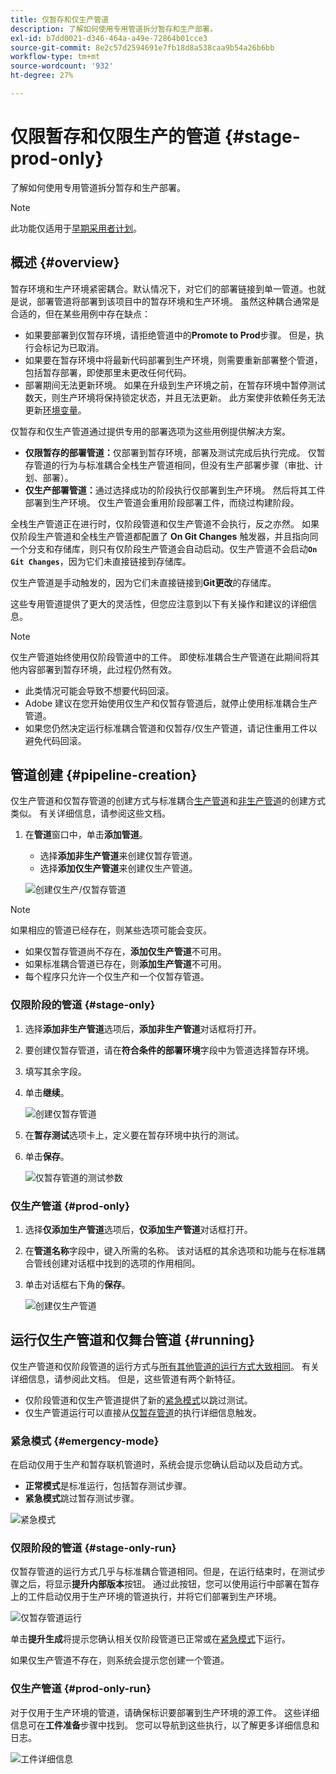```yaml
---
title: 仅暂存和仅生产管道
description: 了解如何使用专用管道拆分暂存和生产部署。
exl-id: b7dd0021-d346-464a-a49e-72864b01cce3
source-git-commit: 8e2c57d2594691e7fb18d8a538caa9b54a26b6bb
workflow-type: tm+mt
source-wordcount: '932'
ht-degree: 27%

---
```


# 仅限暂存和仅限生产的管道 {#stage-prod-only}

了解如何使用专用管道拆分暂存和生产部署。

>[!NOTE]
>
>此功能仅适用于[早期采用者计划](/help/release-notes/current.md#early-adoption)。

## 概述 {#overview}

暂存环境和生产环境紧密耦合。默认情况下，对它们的部署链接到单一管道。也就是说，部署管道将部署到该项目中的暂存环境和生产环境。 虽然这种耦合通常是合适的，但在某些用例中存在缺点：

* 如果要部署到仅暂存环境，请拒绝管道中的&#x200B;**Promote to Prod**&#x200B;步骤。 但是，执行会标记为已取消。
* 如果要在暂存环境中将最新代码部署到生产环境，则需要重新部署整个管道，包括暂存部署，即使那里未更改任何代码。
* 部署期间无法更新环境。 如果在升级到生产环境之前，在暂存环境中暂停测试数天，则生产环境将保持锁定状态，并且无法更新。 此方案使非依赖任务无法更新[环境变量](/help/getting-started/build-environment.md#environment-variables)。

仅暂存和仅生产管道通过提供专用的部署选项为这些用例提供解决方案。

* **仅限暂存的部署管道：**&#x200B;仅部署到暂存环境，部署及测试完成后执行完成。 仅暂存管道的行为与标准耦合全栈生产管道相同，但没有生产部署步骤（审批、计划、部署）。
* **仅生产部署管道：**&#x200B;通过选择成功的阶段执行仅部署到生产环境。 然后将其工件部署到生产环境。 仅生产管道会重用阶段部署工件，而绕过构建阶段。

全栈生产管道正在进行时，仅阶段管道和仅生产管道不会执行，反之亦然。 如果仅阶段生产管道和全栈生产管道都配置了 **On Git Changes** 触发器，并且指向同一个分支和存储库，则只有仅阶段生产管道会自动启动。仅生产管道不会启动&#x200B;**`On Git Changes`**，因为它们未直接链接到存储库。

仅生产管道是手动触发的，因为它们未直接链接到&#x200B;**Git更改**&#x200B;的存储库。

这些专用管道提供了更大的灵活性，但您应注意到以下有关操作和建议的详细信息。

>[!NOTE]
>
>仅生产管道始终使用仅阶段管道中的工件。 即使标准耦合生产管道在此期间将其他内容部署到暂存环境，此过程仍然有效。
>
>* 此类情况可能会导致不想要代码回滚。
>* Adobe 建议在您开始使用仅生产和仅暂存管道后，就停止使用标准耦合生产管道。
>* 如果您仍然决定运行标准耦合管道和仅暂存/仅生产管道，请记住重用工件以避免代码回滚。

## 管道创建 {#pipeline-creation}

仅生产管道和仅暂存管道的创建方式与标准耦合[生产管道](/help/using/production-pipelines.md)和[非生产管道](/help/using/non-production-pipelines.md)的创建方式类似。 有关详细信息，请参阅这些文档。

1. 在&#x200B;**管道**&#x200B;窗口中，单击&#x200B;**添加管道**。

   * 选择&#x200B;**添加非生产管道**&#x200B;来创建仅暂存管道。
   * 选择&#x200B;**添加仅生产管道**&#x200B;来创建仅生产管道。

   ![创建仅生产/仅暂存管道](/help/assets/configure-pipelines/prod-stage-pipelines.png)

>[!NOTE]
>
>如果相应的管道已经存在，则某些选项可能会变灰。
>
>* 如果仅暂存管道尚不存在，**添加仅生产管道**&#x200B;不可用。
>* 如果标准耦合管道已存在，则&#x200B;**添加生产管道**&#x200B;不可用。
>* 每个程序只允许一个仅生产和一个仅暂存管道。

### 仅限阶段的管道 {#stage-only}

1. 选择&#x200B;**添加非生产管道**&#x200B;选项后，**添加非生产管道**&#x200B;对话框将打开。
1. 要创建仅暂存管道，请在&#x200B;**符合条件的部署环境**&#x200B;字段中为管道选择暂存环境。
1. 填写其余字段。
1. 单击&#x200B;**继续**。

   ![创建仅暂存管道](/help/assets/configure-pipelines/stage-only.png)

1. 在&#x200B;**暂存测试**&#x200B;选项卡上，定义要在暂存环境中执行的测试。
1. 单击&#x200B;**保存**。

   ![仅暂存管道的测试参数](/help/assets/configure-pipelines/stage-only-test.png)

### 仅生产管道 {#prod-only}

1. 选择&#x200B;**仅添加生产管道**&#x200B;选项后，**仅添加生产管道**&#x200B;对话框打开。
1. 在&#x200B;**管道名称**&#x200B;字段中，键入所需的名称。 该对话框的其余选项和功能与在标准耦合管线创建对话框中找到的选项的作用相同。
1. 单击对话框右下角的&#x200B;**保存**。

   ![创建仅生产管道](/help/assets/configure-pipelines/prod-only-pipeline.png)

## 运行仅生产管道和仅舞台管道 {#running}

仅生产管道和仅阶段管道的运行方式与[所有其他管道的运行方式大致相同](/help/using/managing-pipelines.md#running-pipelines)。 有关详细信息，请参阅此文档。 但是，这些管道有两个新特征。

* 仅阶段管道和仅生产管道提供了新的[紧急模式](#emergency-mode)以跳过测试。
* 仅生产管道运行可以直接从[仅暂存管道](#stage-only-run)的执行详细信息触发。

### 紧急模式 {#emergency-mode}

在启动仅用于生产和暂存联机管道时，系统会提示您确认启动以及启动方式。

* **正常模式**&#x200B;是标准运行，包括暂存测试步骤。
* **紧急模式**&#x200B;跳过暂存测试步骤。

![紧急模式](/help/assets/configure-pipelines/emergency-mode.png)

### 仅限阶段的管道 {#stage-only-run}

仅暂存管道的运行方式几乎与标准耦合管道相同。但是，在运行结束时，在测试步骤之后，将显示&#x200B;**提升内部版本**&#x200B;按钮。 通过此按钮，您可以使用运行中部署在暂存上的工件启动仅用于生产环境的管道执行，并将它们部署到生产环境。

![仅暂存管道运行](/help/assets/configure-pipelines/stage-only-pipeline-run.png)

单击&#x200B;**提升生成**&#x200B;将提示您确认相关仅阶段管道已正常或在[紧急模式](#emergency-mode)下运行。

如果仅生产管道不存在，则系统会提示您创建一个管道。

### 仅生产管道 {#prod-only-run}

对于仅用于生产环境的管道，请确保标识要部署到生产环境的源工件。 这些详细信息可在&#x200B;**工件准备**&#x200B;步骤中找到。 您可以导航到这些执行，以了解更多详细信息和日志。

![工件详细信息](/help/assets/configure-pipelines/prod-only-pipeline-run.png)
